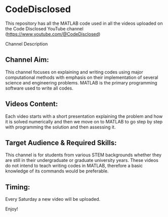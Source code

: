 # CodeDisclosed
This repository has all the MATLAB code used in all the videos uploaded on the Code Disclosed YouTube channel (https://www.youtube.com/@CodeDisclosed)

Channel Description

Channel Aim:
--------------
This channel focuses on explaining and writing codes using major computational methods with emphasis on their implementation of several science and engineering problems. MATLAB is the primary programming software used to write all codes. 

Videos Content:
---------------
Each video starts with a short presentation explaining the problem and how it is solved numerically and then we move on to MATLAB to go step by step with programming the solution and then assessing it. 

Target Audience & Required Skills:
----------------------------------
This channel is for students from various STEM backgrounds whether they are still in their undergraduate or graduate university years. These videos do not intend to teach writing codes in MATLAB, therefore a basic knowledge of its commands would be preferable.   

Timing:
------------
Every Saturday a new video will be uploaded.

Enjoy!
